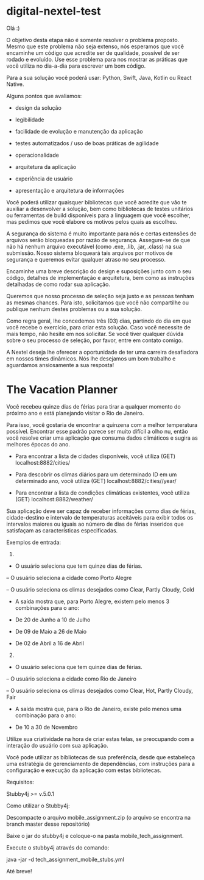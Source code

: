 # digital-nextel-test

Olá :)

O objetivo desta etapa não é somente resolver o problema proposto. Mesmo que este problema não seja extenso, nós esperamos que você encaminhe um código que acredite ser de qualidade, possível de ser rodado e evoluído. Use esse problema para nos mostrar as práticas que você utiliza no dia-a-dia para escrever um bom código.
 
Para a sua solução você poderá usar: Python, Swift, Java, Kotlin ou React Native.

 Alguns pontos que avaliamos:
- design da solução

- legibilidade

- facilidade de evolução e manutenção da aplicação

- testes automatizados / uso de boas práticas de agilidade

- operacionalidade

- arquitetura da aplicação

- experiência de usuário

- apresentação e arquitetura de informações

 
Você poderá utilizar quaisquer bibliotecas que você acredite que vão te auxiliar a desenvolver a solução, bem como bibliotecas de testes unitários ou ferramentas de build disponíveis para a linguagem que você escolher, mas pedimos que você elabore os motivos pelos quais as escolheu.

 
A segurança do sistema é muito importante para nós e certas extensões de arquivos serão bloqueadas por razão de segurança. Assegure-se de que não há nenhum arquivo executável (como .exe, .lib, .jar, .class) na sua submissão. Nosso sistema bloqueará tais arquivos por motivos de segurança e queremos evitar qualquer atraso no seu processo. 

Encaminhe uma breve descrição do design e suposições junto com o seu código, detalhes de implementação e arquitetura, bem como as instruções detalhadas de como rodar sua aplicação.

Queremos que nosso processo de seleção seja justo e as pessoas tenham as mesmas chances. Para isto, solicitamos que você não compartilhe ou publique nenhum destes problemas ou a sua solução.

Como regra geral, lhe concedemos três (03) dias, partindo do dia em que você recebe o exercício, para criar esta solução. Caso você necessite de mais tempo, não hesite em nos solicitar. Se você tiver qualquer dúvida sobre o seu processo de seleção, por favor, entre em contato comigo.

 
A Nextel deseja lhe oferecer a oportunidade de ter uma carreira desafiadora em nossos times dinâmicos. Nós lhe desejamos um bom trabalho e aguardamos ansiosamente a sua resposta!


# The Vacation Planner

Você recebeu quinze dias de férias para tirar a qualquer momento do próximo ano e está planejando visitar o Rio de Janeiro.

Para isso, você gostaria de encontrar a quinzena com a melhor temperatura possível. Encontrar esse padrão parece ser muito difícil a olho nu, então você resolve criar uma aplicação que consuma dados climáticos e sugira as melhores épocas do ano.
 
* Para encontrar a lista de cidades disponíveis, você utiliza (GET) localhost:8882/cities/

* Para descobrir os climas diários para um determinado ID em um determinado ano, você utiliza (GET) localhost:8882/cities/<id>/year/<ano>

* Para encontrar a lista de condições climáticas existentes, você utiliza (GET) localhost:8882/weather/

 
Sua aplicação deve ser capaz de receber informações como dias de férias, cidade-destino e intervalo de temperaturas aceitáveis para exibir todos os intervalos maiores ou iguais ao número de dias de férias inseridos que satisfaçam as características especificadas.




Exemplos de entrada:

1.

- O usuário seleciona que tem quinze dias de férias.

– O usuário seleciona a cidade como Porto Alegre

– O usuário seleciona os climas desejados como Clear, Partly Cloudy, Cold

 
- A saída mostra que, para Porto Alegre, existem pelo menos 3 combinações para o ano:

- De 20 de Junho a 10 de Julho

- De 09 de Maio a 26 de Maio

- De 02 de Abril a 16 de Abril

 
2.

- O usuário seleciona que tem quinze dias de férias.

– O usuário seleciona a cidade como Rio de Janeiro

– O usuário seleciona os climas desejados como Clear, Hot, Partly Cloudy, Fair

 
- A saída mostra que, para o Rio de Janeiro, existe pelo menos uma combinação para o ano:

- De 10 a 30 de Novembro




Utilize sua criatividade na hora de criar estas telas, se preocupando com a interação do usuário com sua aplicação.

Você pode utilizar as bibliotecas de sua preferência, desde que estabeleça uma estratégia de gerenciamento de dependências, com instruções para a configuração e execução da aplicação com estas bibliotecas.




Requisitos:

Stubby4j >= v.5.0.1

 
Como utilizar o Stubby4j:

Descompacte o arquivo mobile_assignment.zip (o arquivo se encontra na branch master desse repositório)

Baixe o jar do stubby4j e coloque-o na pasta mobile_tech_assignment.

Execute o stubby4j através do comando: 

java -jar <jar do stubby4j> -d tech_assignment_mobile_stubs.yml


Até breve!
